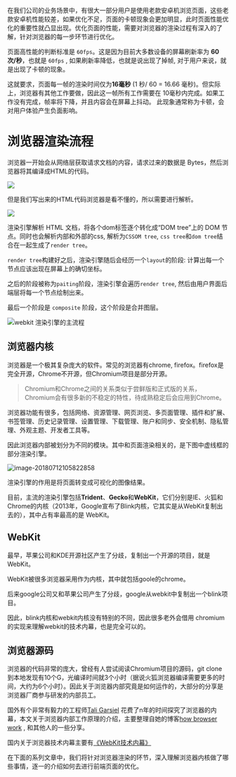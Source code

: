 在我们公司的业务场景中，有很大一部分用户是使用老款安卓机浏览页面，这些老款安卓机性能较差，如果优化不足，页面的卡顿现象会更加明显，此时页面性能优化的重要性就凸显出现。优化页面的性能，需要对浏览器的渲染过程有深入的了解，针对浏览器的每一步环节进行优化。

页面高性能的判断标准是 ` 60fps `。这是因为目前大多数设备的屏幕刷新率为 **60 次/秒**，也就是 ` 60fps ` , 如果刷新率降低，也就是说出现了掉帧, 对于用户来说，就是出现了卡顿的现象。

这就要求，页面每一帧的渲染时间仅为**16毫秒** (1 秒/ 60 = 16.66 毫秒)。但实际上，浏览器有其他工作要做，因此这一帧所有工作需要在 10毫秒内完成。如果工作没有完成，帧率将下降，并且内容会在屏幕上抖动。 此现象通常称为卡顿，会对用户体验产生负面影响。



# 浏览器渲染流程

浏览器一开始会从网络层获取请求文档的内容，请求过来的数据是 Bytes，然后浏览器将其编译成HTML的代码。

![](http://p8cyzbt5x.bkt.clouddn.com/UC20180705_005723.png)

但是我们写出来的HTML代码浏览器是看不懂的，所以需要进行解析。

![](http://p8cyzbt5x.bkt.clouddn.com/UC20180619_195129.png)

渲染引擎解析 HTML 文档，将各个dom标签逐个转化成“DOM tree”上的 DOM 节点。同时也会解析内部和外部的css, 解析为`CSSOM tree`, `css tree`和`dom tree`结合在一起生成了`render tree`。

`render tree`构建好之后，渲染引擎随后会经历一个`layout`的阶段: 计算出每一个节点应该出现在屏幕上的确切坐标。

之后的阶段被称为`paiting`阶段，渲染引擎会遍历`render tree`, 然后由用户界面后端层将每一个节点绘制出来。

最后一个阶段是 `composite` 阶段，这个阶段是合并图层。

![webkit 渲染引擎的主流程](http://p8cyzbt5x.bkt.clouddn.com/UC20180619_200256.png)



## 浏览器内核

浏览器是一个极其复杂庞大的软件。常见的浏览器有chrome, firefox。firefox是完全开源，Chrome不开源，但Chromium项目是部分开源。

> Chromium和Chrome之间的关系类似于尝鲜版和正式版的关系，Chromium会有很多新的不稳定的特性，待成熟稳定后会应用到Chrome。

浏览器功能有很多，包括网络、资源管理、网页浏览、多页面管理、插件和扩展、书签管理、历史记录管理、设置管理、下载管理、账户和同步、安全机制、隐私管理、外观主题、开发者工具等。

因此浏览器内部被划分为不同的模块。其中和页面渲染相关的，是下图中虚线框的部分渲染引擎。

![image-20180712105822858](http://p8cyzbt5x.bkt.clouddn.com/2018-07-12-025823.png)

渲染引擎的作用是将页面转变成可视化的图像结果。

目前，主流的渲染引擎包括**Trident**、**Gecko**和**WebKit**，它们分别是IE、火狐和Chrome的内核（2013年，Google宣布了Blink内核，它其实是从WebKit复制出去的），其中占有率最高的是 WebKit。

##  WebKit

最早，苹果公司和KDE开源社区产生了分歧，复制出一个开源的项目，就是WebKit。

WebKit被很多浏览器采用作为内核，其中就包括goole的chrome。

后来google公司又和苹果公司产生了分歧，google从webkit中复制出一个blink项目。

因此，blink内核和webkit内核没有特别的不同，因此很多老外会借用 chromium的实现来理解webkit的技术内幕，也是完全可以的。

## 浏览器源码

浏览器的代码非常的庞大，曾经有人尝试阅读Chromium项目的源码，git clone 到本地发现有10个G，光编译时间就3个小时（据说火狐浏览器编译需要更多的时间，大约为6个小时）。因此关于浏览器内部究竟是如何运作的，大部分的分享是浏览器厂商参与研发的内部员工。

国外有个非常有毅力的工程师[Tali Garsiel](https://www.html5rocks.com/profiles/#taligarsiel) 花费了n年的时间探究了浏览器的内幕，本文关于浏览器内部工作原理的介绍，主要整理自她的博客[how browser work](https://www.html5rocks.com/en/tutorials/internals/howbrowserswork/) , 和其他人的一些分享。

国内关于浏览器技术内幕主要有[《WebKit技术内幕》](https://read.douban.com/ebook/35765513/?dct=Web&type=paid&dcc=35765513&dcm=douban&dcs=updates)



在下面的系列文章中，我们将针对浏览器渲染的环节，深入理解浏览器内核做了哪些事情，逐一的介绍如何去进行前端页面的优化。



